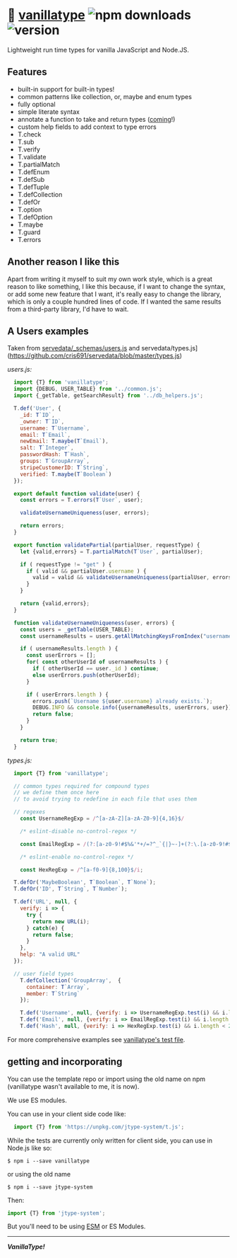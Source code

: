 # :icecream: [vanillatype](https://github.com/crislin2046/vanillatype) ![npm downloads](https://img.shields.io/npm/dt/jtype-system) ![version](https://img.shields.io/npm/v/jtype-system?label=%22%22)

Lightweight run time types for vanilla JavaScript and Node.JS.

## Features

- built-in support for built-in types!
- common patterns like collection, or, maybe and enum types
- fully optional
- simple literate syntax
- annotate a function to take and return types ([coming](https://github.com/cris691/vanillatype/issues/13)!)
- custom help fields to add context to type errors
- T.check
- T.sub
- T.verify
- T.validate
- T.partialMatch
- T.defEnum
- T.defSub
- T.defTuple
- T.defCollection
- T.defOr
- T.option
- T.defOption
- T.maybe
- T.guard
- T.errors

## Another reason I like this

Apart from writing it myself to suit my own work style, which is a great reason to like something, I like this because, if I want to change the syntax, or add some new feature that I want, it's really easy to change the library, which is only a couple hundred lines of code. If I wanted the same results from a third-party library, I'd have to wait. 

## A Users examples 

Taken from [servedata/_schemas/users.js](https://github.com/cris691/servedata/blob/master/_schemas/users.js) and servedata/types.js](https://github.com/cris691/servedata/blob/master/types.js)

*users.js:*
```javascript
  import {T} from 'vanillatype';
  import {DEBUG, USER_TABLE} from '../common.js';
  import {_getTable, getSearchResult} from '../db_helpers.js';

  T.def('User', {
    _id: T`ID`,
    _owner: T`ID`,
    username: T`Username`,
    email: T`Email`,
    newEmail: T.maybe(T`Email`),
    salt: T`Integer`,
    passwordHash: T`Hash`,
    groups: T`GroupArray`,
    stripeCustomerID: T`String`,
    verified: T.maybe(T`Boolean`)
  });

  export default function validate(user) {
    const errors = T.errors(T`User`, user);

    validateUsernameUniqueness(user, errors);

    return errors;
  }

  export function validatePartial(partialUser, requestType) {
    let {valid,errors} = T.partialMatch(T`User`, partialUser);

    if ( requestType != "get" ) {
      if ( valid && partialUser.username ) {
        valid = valid && validateUsernameUniqueness(partialUser, errors);
      }
    }

    return {valid,errors};
  }

  function validateUsernameUniqueness(user, errors) {
    const users = _getTable(USER_TABLE);
    const usernameResults = users.getAllMatchingKeysFromIndex("username", user.username);

    if ( usernameResults.length ) {
      const userErrors = [];
      for( const otherUserId of usernameResults ) {
        if ( otherUserId == user._id ) continue;
        else userErrors.push(otherUserId);
      }

      if ( userErrors.length ) {
        errors.push(`Username ${user.username} already exists.`);
        DEBUG.INFO && console.info({usernameResults, userErrors, user});
        return false;
      }
    }

    return true;
  }
```

*types.js:*
```javascript
  import {T} from 'vanillatype';

  // common types required for compound types
  // we define them once here 
  // to avoid trying to redefine in each file that uses them

  // regexes 
    const UsernameRegExp = /^[a-zA-Z][a-zA-Z0-9]{4,16}$/

    /* eslint-disable no-control-regex */

    const EmailRegExp = /(?:[a-z0-9!#$%&'*+/=?^_`{|}~-]+(?:\.[a-z0-9!#$%&'*+/=?^_`{|}~-]+)*|"(?:[\x01-\x08\x0b\x0c\x0e-\x1f\x21\x23-\x5b\x5d-\x7f]|\\[\x01-\x09\x0b\x0c\x0e-\x7f])*")@(?:(?:[a-z0-9](?:[a-z0-9-]*[a-z0-9])?\.)+[a-z0-9](?:[a-z0-9-]*[a-z0-9])?|\[(?:(?:25[0-5]|2[0-4][0-9]|[01]?[0-9][0-9]?)\.){3}(?:25[0-5]|2[0-4][0-9]|[01]?[0-9][0-9]?|[a-z0-9-]*[a-z0-9]:(?:[\x01-\x08\x0b\x0c\x0e-\x1f\x21-\x5a\x53-\x7f]|\\[\x01-\x09\x0b\x0c\x0e-\x7f])+)\])/;

    /* eslint-enable no-control-regex */

    const HexRegExp = /^[a-f0-9]{8,100}$/i;

  T.defOr('MaybeBoolean', T`Boolean`, T`None`);
  T.defOr('ID', T`String`, T`Number`);

  T.def('URL', null, {
    verify: i => { 
      try { 
        return new URL(i); 
      } catch(e) { 
        return false; 
      }
    },
    help: "A valid URL"
  });

  // user field types
    T.defCollection('GroupArray',  {
      container: T`Array`,
      member: T`String`
    });

    T.def('Username', null, {verify: i => UsernameRegExp.test(i) && i.length < 200, help:"Alphanumeric between 5 and 16 characters"});
    T.def('Email', null, {verify: i => EmailRegExp.test(i) && i.length < 200, help: "A valid email address"});
    T.def('Hash', null, {verify: i => HexRegExp.test(i) && i.length < 200, help: "A hexadecimal hash value, between 8 and 100 characters"});
```

For more comprehensive examples see [vanillatype's test file](https://github.com/cris691/vanillatype/blob/master/test.js).


## getting and incorporating

You can use the template repo or import using the old name on npm (vanillatype wasn't available to me, it is now).

We use ES modules.

You can use in your client side code like:

```JavaScript
  import {T} from 'https://unpkg.com/jtype-system/t.js';
```

While the tests are currently only written for client side, you can use in Node.js like so:

```shell
$ npm i --save vanillatype
```

or using the old name

```shell
$ npm i --save jtype-system
```

Then:

```JavaScript
import {T} from 'jtype-system';
```

But you'll need to be using [ESM](https://www.npmjs.com/package/esm) or ES Modules.


-------------

***VanillaType!***

